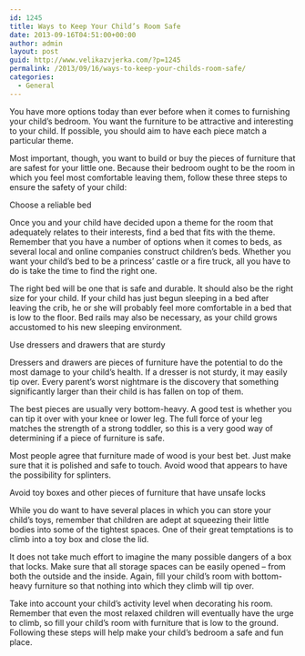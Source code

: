 ```yaml
---
id: 1245
title: Ways to Keep Your Child’s Room Safe
date: 2013-09-16T04:51:00+00:00
author: admin
layout: post
guid: http://www.velikazvjerka.com/?p=1245
permalink: /2013/09/16/ways-to-keep-your-childs-room-safe/
categories:
  - General
---
```

You have more options today than ever before when it comes to furnishing your child’s bedroom. You want the furniture to be attractive and interesting to your child. If possible, you should aim to have each piece match a particular theme.

Most important, though, you want to build or buy the pieces of furniture that are safest for your little one. Because their bedroom ought to be the room in which you feel most comfortable leaving them, follow these three steps to ensure the safety of your child:

Choose a reliable bed

Once you and your child have decided upon a theme for the room that adequately relates to their interests, find a bed that fits with the theme. Remember that you have a number of options when it comes to beds, as several local and online companies construct children’s beds. Whether you want your child’s bed to be a princess’ castle or a fire truck, all you have to do is take the time to find the right one.

The right bed will be one that is safe and durable. It should also be the right size for your child. If your child has just begun sleeping in a bed after leaving the crib, he or she will probably feel more comfortable in a bed that is low to the floor. Bed rails may also be necessary, as your child grows accustomed to his new sleeping environment.

Use dressers and drawers that are sturdy

Dressers and drawers are pieces of furniture have the potential to do the most damage to your child’s health. If a dresser is not sturdy, it may easily tip over. Every parent’s worst nightmare is the discovery that something significantly larger than their child is has fallen on top of them.

The best pieces are usually very bottom-heavy. A good test is whether you can tip it over with your knee or lower leg. The full force of your leg matches the strength of a strong toddler, so this is a very good way of determining if a piece of furniture is safe.

Most people agree that furniture made of wood is your best bet. Just make sure that it is polished and safe to touch. Avoid wood that appears to have the possibility for splinters.

Avoid toy boxes and other pieces of furniture that have unsafe locks

While you do want to have several places in which you can store your child’s toys, remember that children are adept at squeezing their little bodies into some of the tightest spaces. One of their great temptations is to climb into a toy box and close the lid.

It does not take much effort to imagine the many possible dangers of a box that locks. Make sure that all storage spaces can be easily opened – from both the outside and the inside. Again, fill your child’s room with bottom-heavy furniture so that nothing into which they climb will tip over.

Take into account your child’s activity level when decorating his room. Remember that even the most relaxed children will eventually have the urge to climb, so fill your child’s room with furniture that is low to the ground. Following these steps will help make your child’s bedroom a safe and fun place.